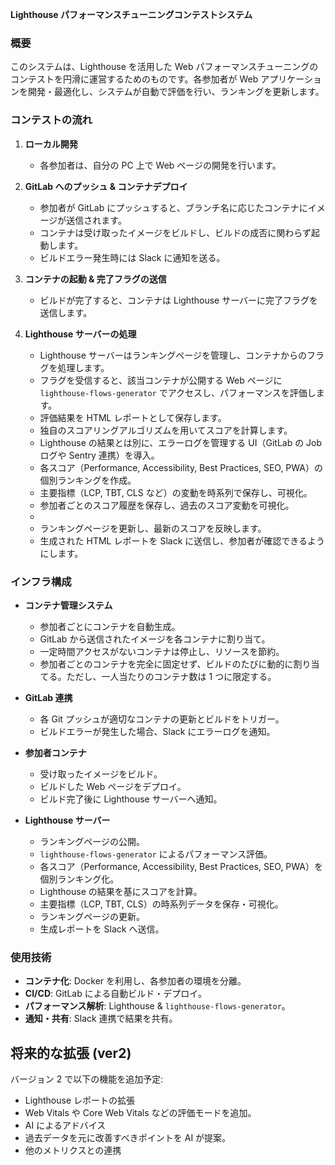 **Lighthouse パフォーマンスチューニングコンテストシステム**

### **概要**
このシステムは、Lighthouse を活用した Web パフォーマンスチューニングのコンテストを円滑に運営するためのものです。各参加者が Web アプリケーションを開発・最適化し、システムが自動で評価を行い、ランキングを更新します。

### **コンテストの流れ**
1. **ローカル開発**  
   - 各参加者は、自分の PC 上で Web ページの開発を行います。
   
2. **GitLab へのプッシュ & コンテナデプロイ**  
   - 参加者が GitLab にプッシュすると、ブランチ名に応じたコンテナにイメージが送信されます。
   - コンテナは受け取ったイメージをビルドし、ビルドの成否に関わらず起動します。
   - ビルドエラー発生時には Slack に通知を送る。
   
3. **コンテナの起動 & 完了フラグの送信**  
   - ビルドが完了すると、コンテナは Lighthouse サーバーに完了フラグを送信します。
   
4. **Lighthouse サーバーの処理**  
   - Lighthouse サーバーはランキングページを管理し、コンテナからのフラグを処理します。
   - フラグを受信すると、該当コンテナが公開する Web ページに `lighthouse-flows-generator` でアクセスし、パフォーマンスを評価します。
   - 評価結果を HTML レポートとして保存します。
   - 独自のスコアリングアルゴリズムを用いてスコアを計算します。
   - Lighthouse の結果とは別に、エラーログを管理する UI（GitLab の Job ログや Sentry 連携）を導入。
   - 各スコア（Performance, Accessibility, Best Practices, SEO, PWA）の個別ランキングを作成。
   - 主要指標（LCP, TBT, CLS など）の変動を時系列で保存し、可視化。
   - 参加者ごとのスコア履歴を保存し、過去のスコア変動を可視化。
   - 
   - ランキングページを更新し、最新のスコアを反映します。
   - 生成された HTML レポートを Slack に送信し、参加者が確認できるようにします。

### **インフラ構成**
- **コンテナ管理システム**  
  - 参加者ごとにコンテナを自動生成。
  - GitLab から送信されたイメージを各コンテナに割り当て。
  - 一定時間アクセスがないコンテナは停止し、リソースを節約。
  - 参加者ごとのコンテナを完全に固定せず、ビルドのたびに動的に割り当てる。ただし、一人当たりのコンテナ数は 1 つに限定する。

- **GitLab 連携**  
  - 各 Git プッシュが適切なコンテナの更新とビルドをトリガー。
  - ビルドエラーが発生した場合、Slack にエラーログを通知。

- **参加者コンテナ**  
  - 受け取ったイメージをビルド。
  - ビルドした Web ページをデプロイ。
  - ビルド完了後に Lighthouse サーバーへ通知。

- **Lighthouse サーバー**  
  - ランキングページの公開。
  - `lighthouse-flows-generator` によるパフォーマンス評価。
  - 各スコア（Performance, Accessibility, Best Practices, SEO, PWA）を個別ランキング化。
  - Lighthouse の結果を基にスコアを計算。
  - 主要指標（LCP, TBT, CLS）の時系列データを保存・可視化。
  - ランキングページの更新。
  - 生成レポートを Slack へ送信。

### **使用技術**
- **コンテナ化**: Docker を利用し、各参加者の環境を分離。
- **CI/CD**: GitLab による自動ビルド・デプロイ。
- **パフォーマンス解析**: Lighthouse & `lighthouse-flows-generator`。
- **通知・共有**: Slack 連携で結果を共有。


## 将来的な拡張 (ver2)
バージョン 2 で以下の機能を追加予定:

- Lighthouse レポートの拡張
 - Web Vitals や Core Web Vitals などの評価モードを追加。
- AI によるアドバイス
 - 過去データを元に改善すべきポイントを AI が提案。
- 他のメトリクスとの連携
